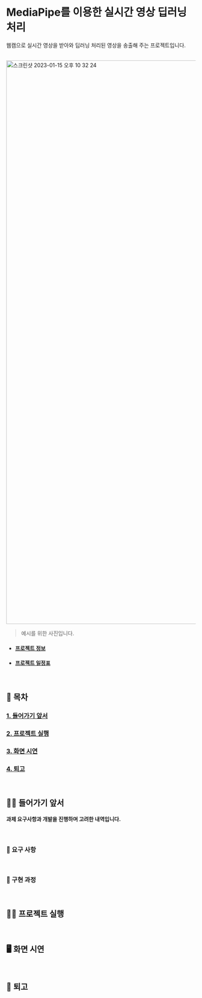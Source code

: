 # MediaPipe를 이용한 실시간 영상 딥러닝 처리

웹캠으로 실시간 영상을 받아와 딥러닝 처리된 영상을 송출해 주는 프로젝트입니다.<br>

<br>

<img width="1498" alt="스크린샷 2023-01-15 오후 10 32 24" src="https://user-images.githubusercontent.com/74334399/212543732-8f570bda-8c7c-4c03-8788-fe3ee2a2b807.png">

> 예시를 위한 사진입니다.

- #### [프로젝트 정보](./documents/information.md)
- #### [프로젝트 일정표](./documents/schedule.md)

<br>

## 📝 목차

### [1. 들어가기 앞서](#%EF%B8%8F-%EB%93%A4%EC%96%B4%EA%B0%80%EA%B8%B0-%EC%95%9E%EC%84%9C)

### [2. 프로젝트 실행](#%EF%B8%8F-%ED%94%84%EB%A1%9C%EC%A0%9D%ED%8A%B8-%EC%8B%A4%ED%96%89)

### [3. 화면 시연](#-%ED%99%94%EB%A9%B4-%EC%8B%9C%EC%97%B0)

### [4. 퇴고](#-%ED%87%B4%EA%B3%A0)

<br>

## 🙋‍♂️ 들어가기 앞서

#### 과제 요구사항과 개발을 진행하며 고려한 내역입니다.

<br>

### 🧐 요구 사항

<br>

### 🧮 구현 과정

<br>

## 🏃‍♂️ 프로젝트 실행

<br>

## 🖥 화면 시연

<br>

## 👣 퇴고
